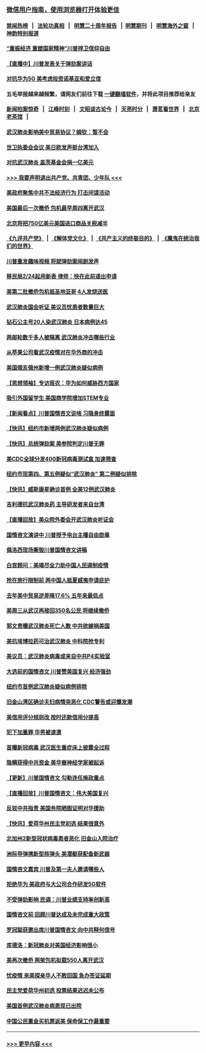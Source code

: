 ### [微信用户指南，使用浏览器打开体验更佳](https://github.com/gfw-breaker/banned-news1/blob/master/indexes/wechat-guide.md?t=0)
#### [禁闻热榜](热点新闻.md?t=0)  &nbsp;&nbsp;|&nbsp;&nbsp; [法轮功真相](https://github.com/gfw-breaker/truth/blob/master/README.md?t=0) &nbsp;&nbsp;|&nbsp;&nbsp; [明慧二十周年报告](https://github.com/gfw-breaker/mh-reports/blob/master/README.md?t=0) &nbsp;&nbsp;|&nbsp;&nbsp;[明慧期刊](https://github.com/gfw-breaker/mh-qikan) &nbsp;&nbsp;|&nbsp;&nbsp; [明慧海外之窗](https://github.com/gfw-breaker/mh-news/blob/master/README.md?t=0) &nbsp;&nbsp;|&nbsp;&nbsp; [神韵特别报道](https://github.com/gfw-breaker/mh-news/blob/master/shenyun.md?t=0)
#### [“重振经济 重塑国家精神”川普捍卫信仰自由](../pages/nsc412/n11849641.md?t=02070255) 
#### [【直播中】川普发表关于弹劾案讲话](../pages/nsc412/n11849472.md?t=02070255) 
#### [对抗华为5G 美考虑投资诺基亚和爱立信](../pages/nsc412/n11849510.md?t=02070255) 
#### 五毛举报越来越频繁，请网友们前往下载 [一键翻墙软件](https://github.com/gfw-breaker/ssr-accounts)，并将此项目推荐给亲友
#### [新闻拍案惊奇](https://github.com/gfw-breaker/banned-news1/blob/master/pages/link4.md) &nbsp;&nbsp;|&nbsp;&nbsp; [江峰时刻](https://github.com/gfw-breaker/banned-news1/blob/master/pages/link4.md) &nbsp;&nbsp;|&nbsp;&nbsp; [文昭谈古论今](https://github.com/gfw-breaker/banned-news1/blob/master/pages/link4.md) &nbsp;&nbsp;|&nbsp;&nbsp; [天亮时分](https://github.com/gfw-breaker/banned-news1/blob/master/pages/link4.md) &nbsp;&nbsp;|&nbsp;&nbsp; [萧茗看世界](https://github.com/gfw-breaker/banned-news1/blob/master/pages/link4.md) &nbsp;&nbsp;|&nbsp;&nbsp; [北京老茶馆](https://github.com/gfw-breaker/banned-news1/blob/master/pages/link4.md) &nbsp;&nbsp;|&nbsp;&nbsp; 
#### [武汉肺炎影响美中贸易协议？姆钦：暂不会](../pages/nsc412/n11849497.md?t=02070255) 
#### [世卫执委会会议 美日欧发声挺台湾加入](../pages/nsc412/n11849433.md?t=02070255) 
#### [对抗武汉肺炎 盖茨基金会捐一亿美元](../pages/nsc412/n11848953.md?t=02070255) 
#### [>>> 我要声明退出共产党、共青团、少年队 <<<](https://github.com/begood0513/goodnews/blob/master/quit/letter.md) 
#### [美政府聚焦中共不法经济行为 打击间谍活动](../pages/nsc412/n11849322.md?t=02070255) 
#### [美国最后一次撤侨 包机最早周四离开武汉](../pages/nsc412/n11849395.md?t=02070255) 
#### [北京将把750亿美元美国进口商品关税减半](../pages/nsc412/n11848896.md?t=02070255) 
#### [《九评共产党》](https://github.com/begood0513/9ping.md/blob/master/README.md) &nbsp;|&nbsp; [《解体党文化》](../../../../jtdwh.md/blob/master/README.md)  &nbsp;|&nbsp; [《共产主义的终极目的》](../../../../gczydzjmd.md/blob/master/README.md) &nbsp;|&nbsp; [《魔鬼在统治我们的世界》](../../../../mgztzwmdsj.md/blob/master/README.md) 
#### [川普重发趣味视频 将就弹劾案闹剧发声](../pages/nsc412/n11848715.md?t=02070255) 
#### [移民局2/24起用新表  律师：快在此前递出申请](../pages/nsc412/n11848220.md?t=02070255) 
#### [美第二批撤侨包机抵圣地亚哥 4人发烧送医](../pages/nsc412/n11847923.md?t=02070255) 
#### [武汉肺炎国会听证 美议员忧患者数量巨大](../pages/nsc412/n11844851.md?t=02070255) 
#### [钻石公主号20人染武汉肺炎 日本病例达45](../pages/nsc412/n11847823.md?t=02070255) 
#### [两邮轮数千多人被隔离 武汉肺炎冲击哪些行业](../pages/nsc412/n11847456.md?t=02070255) 
#### [从苹果公司看武汉疫情对在华外商的冲击](../pages/nsc412/n11847586.md?t=02070255) 
#### [美国俄亥俄州新增一例武汉肺炎疑似病例](../pages/nsc412/n11847714.md?t=02070255) 
#### [【思想领袖】专访班农：华为如何威胁西方国家](../pages/nsc412/n11847306.md?t=02070255) 
#### [吸引外国留学生 美国商学院增加STEM专业](../pages/nsc412/n11847417.md?t=02070255) 
#### [【新闻看点】川普国情咨文说啥 习隐身终露面](../pages/nsc412/n11847016.md?t=02070255) 
#### [【快讯】纽约市新增两例武汉肺炎疑似病例](../pages/nsc412/n11847250.md?t=02070255) 
#### [【快讯】总统弹劾案 美参院判定川普无罪](../pages/nsc412/n11847316.md?t=02070255) 
#### [美CDC全球分发400新冠病毒测试盒 加速筛查](../pages/nsc412/n11847260.md?t=02070255) 
#### [纽约市现第四、第五例疑似“武汉肺炎”   第二例疑似排除](../pages/nsc412/n11847332.md?t=02070255) 
#### [【快讯】威斯康星确诊首例 全美12例武汉肺炎](../pages/nsc412/n11847162.md?t=02070255) 
#### [吉利德抗武汉肺炎药 主导研发者来自台湾](../pages/nsc412/n11847064.md?t=02070255) 
#### [【直播回放】美众院外委会开武汉肺炎听证会](../pages/nsc412/n11846727.md?t=02070255) 
#### [国情咨文演讲中 川普授予电台主播自由勋章](../pages/nsc412/n11846815.md?t=02070255) 
#### [佩洛西现场撕毁川普国情咨文讲稿](../pages/nsc412/n11846724.md?t=02070255) 
#### [白宫顾问：美竭尽全力助中国人民遏制疫情](../pages/nsc412/n11846756.md?t=02070255) 
#### [抢在旅行限制前 两中国人抵夏威夷申请庇护](../pages/nsc412/n11846866.md?t=02070255) 
#### [去年美中贸易逆差降17.6% 五年来最低点](../pages/nsc412/n11846755.md?t=02070255) 
#### [美周三从武汉再接回350名公民 将继续撤侨](../pages/nsc412/n11846705.md?t=02070255) 
#### [郭文贵曝武汉肺炎死亡人数 中共欲嫁祸美国](../pages/nsc412/n11846240.md?t=02070255) 
#### [美抗埃博拉药可治武汉肺炎 中科院抢专利](../pages/nsc412/n11846409.md?t=02070255) 
#### [美议员：武汉肺炎病毒或来自中共P4实验室](../pages/nsc412/n11846043.md?t=02070255) 
#### [大选前的国情咨文 川普赞美国复兴 经济强劲](../pages/nsc412/n11845526.md?t=02070255) 
#### [纽约市首例武汉肺炎疑似病例排除](../pages/nsc412/n11844989.md?t=02070255) 
#### [旧金山湾区确诊夫妇病情突恶化 CDC警告或迎爆发潮](../pages/nsc412/n11845730.md?t=02070255) 
#### [美信用评分规则改  按时还款信用分提高](../pages/nsc412/n11845488.md?t=02070255) 
#### [犯下加重罪 华男被速遣](../pages/nsc412/n11845476.md?t=02070255) 
#### [首曝新冠病毒 武汉医生重症床上披露全过程](../pages/nsc412/n11845150.md?t=02070255) 
#### [隐瞒获得中共资金 美华裔神经学家被起诉](../pages/nsc412/n11844879.md?t=02070255) 
#### [【更新】川普国情咨文 勾勒连任施政重点](../pages/nsc412/n11845223.md?t=02070255) 
#### [【直播回放】川普国情咨文：伟大美国复兴](../pages/nsc412/n11842079.md?t=02070255) 
#### [反驳中共指责 美国务院晒图证明对华援助](../pages/nsc412/n11844859.md?t=02070255) 
#### [【快讯】爱荷华州民主党初选 结果很意外](../pages/nsc412/n11844878.md?t=02070255) 
#### [北加州2新型冠状病毒患者恶化 旧金山入院治疗](../pages/nsc412/n11844842.md?t=02070255) 
#### [洲际导弹携新型核弹头 美潜艇获配备新武器](../pages/nsc412/n11844680.md?t=02070255) 
#### [国情咨文嘉宾 川普及第一夫人邀请哪些人](../pages/nsc412/n11844712.md?t=02070255) 
#### [拒绝华为 美政府与大公司合作研发5G软件](../pages/nsc412/n11844625.md?t=02070255) 
#### [不受弹劾影响 民调：川普业绩支持率创新高](../pages/nsc412/n11844622.md?t=02070255) 
#### [国情咨文前 回顾川普达成及未完成重大政策](../pages/nsc412/n11844581.md?t=02070255) 
#### [罗冠聪获邀出席川普国情咨文 向中共释何信号](../pages/nsc412/n11844355.md?t=02070255) 
#### [库德洛：新冠肺炎对美国经济影响很小](../pages/nsc412/n11844418.md?t=02070255) 
#### [美再次撤侨 两架包机拟载550人离开武汉](../pages/nsc412/n11844407.md?t=02070255) 
#### [忧疫情 来美探亲华人不敢回国 急办签证延期](../pages/nsc412/n11843344.md?t=02070255) 
#### [民主党爱荷华州初选 投票结果迟迟未公布](../pages/nsc412/n11844207.md?t=02070255) 
#### [美国首例武汉肺炎病患现已出院](../pages/nsc412/n11842740.md?t=02070255) 
#### [中国公民重金买机票返美 保命保工作最重要](../pages/nsc412/n11843282.md?t=02070255) 

----
#### [ >>> 更早内容 <<< ](../indexes/nsc412-earlier.md)
